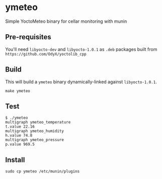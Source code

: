 # ymeteo

Simple YoctoMeteo binary for cellar monitoring with munin

## Pre-requisites

You'll need `libyocto-dev` and `libyocto-1.0.1` as `.deb` packages built from `https://github.com/OdyX/yoctolib_cpp`

## Build

This will build a `ymeteo` binary dynamically-linked against `libyocto-1.0.1`.

`make ymeteo`

## Test

```
$ ./ymeteo
multigraph ymeteo_temperature
t.value 22.16
multigraph ymeteo_humidity
h.value 74.8
multigraph ymeteo_pressure
p.value 969.5
```

## Install

`sudo cp ymeteo /etc/munin/plugins`

